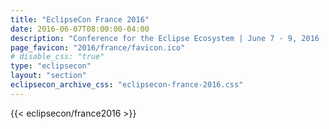 ```yaml
---
title: "EclipseCon France 2016"
date: 2016-06-07T08:00:00-04:00
description: "Conference for the Eclipse Ecosystem | June 7 - 9, 2016 | Toulouse, France"
page_favicon: "2016/france/favicon.ico"
# disable_css: "true"
type: "eclipsecon"
layout: "section"
eclipsecon_archive_css: "eclipsecon-france-2016.css"
---
```


{{< eclipsecon/france2016 >}}